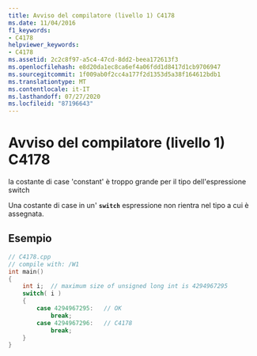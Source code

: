 ```yaml
---
title: Avviso del compilatore (livello 1) C4178
ms.date: 11/04/2016
f1_keywords:
- C4178
helpviewer_keywords:
- C4178
ms.assetid: 2c2c8f97-a5c4-47cd-8dd2-beea172613f3
ms.openlocfilehash: e8d20da1ec8ca6ef4a06fdd1d8417d1cb9706947
ms.sourcegitcommit: 1f009ab0f2cc4a177f2d1353d5a38f164612bdb1
ms.translationtype: MT
ms.contentlocale: it-IT
ms.lasthandoff: 07/27/2020
ms.locfileid: "87196643"
---
```

# <a name="compiler-warning-level-1-c4178"></a>Avviso del compilatore (livello 1) C4178

la costante di case 'constant' è troppo grande per il tipo dell'espressione switch

Una costante di case in un' **`switch`** espressione non rientra nel tipo a cui è assegnata.

## <a name="example"></a>Esempio

```cpp
// C4178.cpp
// compile with: /W1
int main()
{
    int i;  // maximum size of unsigned long int is 4294967295
    switch( i )
    {
        case 4294967295:   // OK
            break;
        case 4294967296:   // C4178
            break;
    }
}
```
